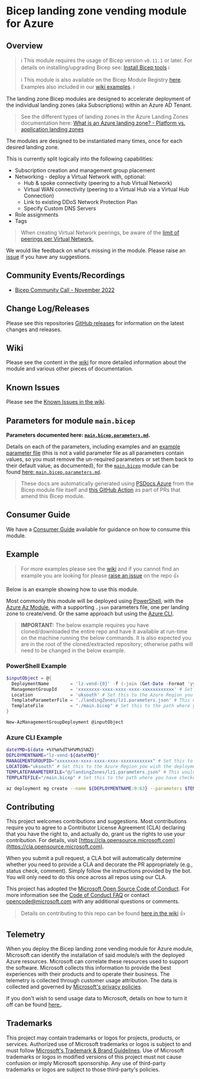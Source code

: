 # Bicep landing zone vending module for Azure

## Overview

> ℹ️ This module requires the usage of Bicep version `v0.11.1` or later. For details on installing/upgrading Bicep see: [Install Bicep tools](https://learn.microsoft.com/azure/azure-resource-manager/bicep/install) ℹ️
>
> ℹ️ This module is also available on the Bicep Module Registry [here](https://github.com/Azure/bicep-registry-modules/tree/main/modules/lz/sub-vending). Examples also included in our [wiki examples](https://github.com/Azure/bicep-lz-vending/wiki/examples). ℹ️

The landing zone Bicep modules are designed to accelerate deployment of the individual landing zones (aka Subscriptions) within an Azure AD Tenant.

> See the different types of landing zones in the Azure Landing Zones documentation here: [What is an Azure landing zone? - Platform vs. application landing zones](https://learn.microsoft.com/azure/cloud-adoption-framework/ready/landing-zone/#platform-vs-application-landing-zones)

The modules are designed to be instantiated many times, once for each desired landing zone.

This is currently split logically into the following capabilities:

- Subscription creation and management group placement
- Networking - deploy a Virtual Network with, optional:
  - Hub & spoke connectivity (peering to a hub Virtual Network)
  - Virtual WAN connectivity (peering to a Virtual Hub via a Virtual Hub Connection)
  - Link to existing DDoS Network Protection Plan
  - Specify Custom DNS Servers
- Role assignments
- Tags

> When creating Virtual Network peerings, be aware of the [limit of peerings per Virtual Network.](https://learn.microsoft.com/azure/azure-resource-manager/management/azure-subscription-service-limits?toc=%2Fazure%2Fvirtual-network%2Ftoc.json#azure-resource-manager-virtual-networking-limits)

We would like feedback on what's missing in the module. Please raise an [issue](https://github.com/Azure/bicep-lz-vending/issues) if you have any suggestions.

## Community Events/Recordings

- [Bicep Community Call - November 2022](https://youtu.be/hu0PgCamxt0?t=1038)

## Change Log/Releases

Please see this repositories [GitHub releases](https://github.com/Azure/bicep-lz-vending/releases) for information on the latest changes and releases.

## Wiki

Please see the content in the [wiki](https://github.com/Azure/bicep-lz-vending/wiki) for more detailed information about the module and various other pieces of documentation.

## Known Issues

Please see the [Known Issues in the wiki](https://github.com/Azure/bicep-lz-vending/wiki/knownissues).

## Parameters for module `main.bicep`

**Parameters documented here: [`main.bicep.parameters.md`](main.bicep.parameters.md).**

Details on each of the parameters, including examples and an [example parameter file](main.bicep.parameters.md#parameter-file) (this is not a valid parameter file as all parameters contain values, so you must remove the un-required parameters or set them back to their default value, as documented), for the [`main.bicep`](main.bicep) module can be found [here: `main.bicep.parameters.md`](main.bicep.parameters.md).

> These docs are automatically generated using [PSDocs.Azure](https://azure.github.io/PSDocs.Azure) from the Bicep module file itself and [this GitHub Action](.github/workflows/update-bicep-module-docs.yml) as part of PRs that amend this Bicep module.

## Consumer Guide

We have a [Consumer Guide](https://github.com/azure/bicep-lz-vending/wiki/consumerguide) available for guidance on how to consume this module.

## Example

> For more examples please see the [wiki](https://github.com/Azure/bicep-lz-vending/wiki) and if you cannot find an example you are looking for please [raise an issue](https://github.com/Azure/bicep-lz-vending/issues/new/choose) on the repo 👍

Below is an example showing how to use this module.

Most commonly this module will be deployed using [PowerShell](https://learn.microsoft.com/powershell/scripting/overview), with the [Azure Az Module](https://learn.microsoft.com/powershell/azure/what-is-azure-powershell), with a supporting `.json` parameters file, one per landing zone to create/vend. Or the same approach but using the [Azure CLI](https://learn.microsoft.com/cli/azure/what-is-azure-cli).

> **IMPORTANT:** The below example requires you have cloned/downloaded the entire repo and have it available at run-time on the machine running the below commands. It is also expected you are in the root of the cloned/extracted repository; otherwise paths will need to be changed in the below example.

### PowerShell Example

```powershell
$inputObject = @{
  DeploymentName        = 'lz-vend-{0}' -f (-join (Get-Date -Format 'yyyyMMddTHHMMssffffZ')[0..63])
  ManagementGroupId     = 'xxxxxxxx-xxxx-xxxx-xxxx-xxxxxxxxxxxx' # Set this to the Management Group ID you wish to target the deployment against. NOTE: This isn't the Management Group that the Subscription will be moved to, that is specified via the parameters.
  Location              = 'uksouth' # Set this to the Azure Region you wish the deployment to be targeted against. NOTE: This isn't the Region that the Subscription's resources will be deployed to, that is specified via the parameters.
  TemplateParameterFile = './landingZones/lz1.parameters.json' # This would be changed to the specific file per landing zone.
  TemplateFile          = "./main.bicep" # Set this to the path where you have checked out this repo to.
}

New-AzManagementGroupDeployment @inputObject
```

### Azure CLI Example

```bash
dateYMD=$(date +%Y%m%dT%H%M%S%NZ)
DEPLOYMENTNAME="lz-vend-${dateYMD}"
MANAGEMENTGROUPID="xxxxxxxx-xxxx-xxxx-xxxx-xxxxxxxxxxxx" # Set this to the Management Group ID you wish to target the deployment against. NOTE: This isn't the Management Group that the Subscription will be moved to, that is specified via the parameters.
LOCATION="uksouth" # Set this to the Azure Region you wish the deployment to be targeted against. NOTE: This isn't the Region that the Subscription's resources will be deployed to, that is specified via the parameters.
TEMPLATEPARAMETERFILE="@/landingZones/lz1.parameters.json" # This would be changed to the specific file per landing zone.
TEMPLATEFILE="/main.bicep" # Set this to the path where you have checked out this repo to.

az deployment mg create --name ${DEPLOYMENTNAME:0:63} --parameters $TEMPLATEPARAMETERFILE --location $LOCATION --management-group-id $MANAGEMENTGROUPID --template-file $TEMPLATEFILE
```

## Contributing

This project welcomes contributions and suggestions.
Most contributions require you to agree to a Contributor License Agreement (CLA)
declaring that you have the right to, and actually do, grant us the rights to use your contribution.
For details, visit [https://cla.opensource.microsoft.com](https://cla.opensource.microsoft.com).

When you submit a pull request, a CLA bot will automatically determine whether you need to provide
a CLA and decorate the PR appropriately (e.g., status check, comment).
Simply follow the instructions provided by the bot.
You will only need to do this once across all repos using our CLA.

This project has adopted the [Microsoft Open Source Code of Conduct](https://opensource.microsoft.com/codeofconduct/).
For more information see the [Code of Conduct FAQ](https://opensource.microsoft.com/codeofconduct/faq/) or
contact [opencode@microsoft.com](mailto:opencode@microsoft.com) with any additional questions or comments.

> Details on contributing to this repo can be found [here in the wiki](https://github.com/azure/bicep-lz-vending/wiki/contributing) 👍

## Telemetry

When you deploy the Bicep landing zone vending module for Azure module, Microsoft can identify the installation of said module/s with the deployed Azure resources. Microsoft can correlate these resources used to support the software. Microsoft collects this information to provide the best experiences with their products and to operate their business. The telemetry is collected through customer usage attribution. The data is collected and governed by [Microsoft's privacy policies](https://www.microsoft.com/trustcenter).

If you don't wish to send usage data to Microsoft, details on how to turn it off can be found [here.](https://github.com/azure/bicep-lz-vending/wiki/telemetry).

## Trademarks

This project may contain trademarks or logos for projects, products, or services.
Authorized use of Microsoft trademarks or logos is subject to and must follow
[Microsoft's Trademark & Brand Guidelines](https://www.microsoft.com/legal/intellectualproperty/trademarks/usage/general).
Use of Microsoft trademarks or logos in modified versions of this project must not cause confusion or imply Microsoft sponsorship.
Any use of third-party trademarks or logos are subject to those third-party's policies.
